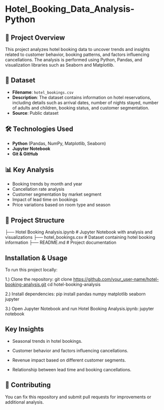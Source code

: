 # Hotel_Booking_Data_Analysis-Python

## 📌 Project Overview
This project analyzes hotel booking data to uncover trends and insights related to customer behavior, booking patterns, and factors influencing cancellations. The analysis is performed using Python, Pandas, and visualization libraries such as Seaborn and Matplotlib.

## 📂 Dataset
- **Filename**: `hotel_bookings.csv`
- **Description**: The dataset contains information on hotel reservations, including details such as arrival dates, number of nights stayed, number of adults and children, booking status, and customer segmentation.
- **Source**: Public dataset

## 🛠️ Technologies Used
- **Python** (Pandas, NumPy, Matplotlib, Seaborn)
- **Jupyter Notebook**
- **Git & GitHub**

## 📊 Key Analysis
- Booking trends by month and year
- Cancellation rate analysis
- Customer segmentation by market segment
- Impact of lead time on bookings
- Price variations based on room type and season

## 📌 Project Structure
├── Hotel Booking Analysis.ipynb  # Jupyter Notebook with analysis and visualizations
├── hotel_bookings.csv            # Dataset containing hotel booking information
├── README.md                     # Project documentation

## Installation & Usage
To run this project locally:

1.) Clone the repository:
git clone https://github.com/your_user-name/hotel-booking-analysis.git cd hotel-booking-analysis

2.) Install dependencies:
pip install pandas numpy matplotlib seaborn jupyter

3.) Open Jupyter Notebook and run Hotel Booking Analysis.ipynb:
jupyter notebook

## Key Insights
- Seasonal trends in hotel bookings.

- Customer behavior and factors influencing cancellations.

- Revenue impact based on different customer segments.

- Relationship between lead time and booking cancellations.

## 🤝 Contributing
You can fix this repository and submit pull requests for improvements or additional analysis.
